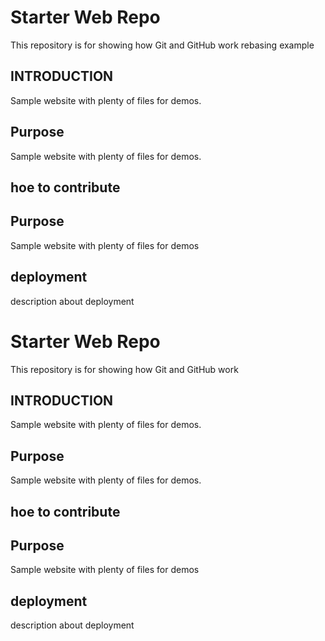  # Starter Web Repo

This repository is for showing how Git and GitHub work
rebasing example

## INTRODUCTION

Sample website with plenty of files for demos.

## Purpose

Sample website with plenty of files for demos.

## hoe to contribute

## Purpose

Sample website with plenty of files for demos

## deployment

description about deployment

 # Starter Web Repo

This repository is for showing how Git and GitHub work

## INTRODUCTION

Sample website with plenty of files for demos.

## Purpose

Sample website with plenty of files for demos.

## hoe to contribute

## Purpose

Sample website with plenty of files for demos

## deployment

description about deployment